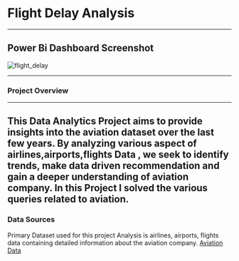 # Flight Delay Analysis
---
## Power Bi Dashboard Screenshot
![flight_delay](https://github.com/shabbar88/Aviation_Project/assets/68353026/91c71732-b557-4dcc-a950-ea30a0d9fc5a)

---
### **Project Overview**
---
This Data Analytics Project aims to provide insights into the  aviation dataset over the last few years. By analyzing various aspect of airlines,airports,flights Data , we seek to identify trends, make data driven recommendation and gain a deeper understanding of aviation company. In this Project I solved the various queries related to aviation.
---

### Data Sources
Primary Dataset used for this project Analysis is airlines, airports, flights  data containing detailed information about the aviation company.
[Aviation Data](https://drive.google.com/file/d/1y89Tm0Pa5b1W3SF1pGfQtObGphxR4Sa6/view?usp=drive_link)

